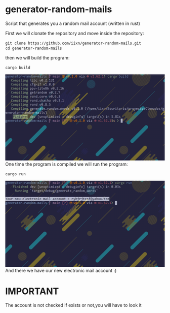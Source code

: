 # generator-random-mails
Script that generates you a random mail account (written in rust)

First we will clonate the repository and move inside the repository:
```
git clone https://github.com/iixn/generator-random-mails.git
cd generator-random-mails
```
then we will build the program:
```
cargo build
```
![](./img/cargo-building.png)
One time the program is compiled we will run the program:
```
cargo run
```
![](./img/cargo-running.png)
And there we have our new electronic mail account :)

# IMPORTANT

The account is not checked if exists or not,you will have to look it

